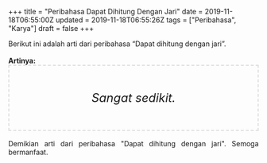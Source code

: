 +++
title = "Peribahasa Dapat Dihitung Dengan Jari"
date = 2019-11-18T06:55:00Z
updated = 2019-11-18T06:55:26Z
tags = ["Peribahasa", "Karya"]
draft = false
+++

<div dir="ltr" style="text-align: left;" trbidi="on"><div style="text-align: justify;">Berikut ini adalah arti dari peribahasa “Dapat dihitung dengan jari”.</div><br /><div style="text-align: justify;"><b>Artinya:</b></div><div style="border: 2px dashed #ddd; font-size: 24px; height: auto; margin: 0 auto; padding: 50px; text-align: center; width: auto;"><i>Sangat sedikit.</i></div><br /><div style="text-align: justify;">Demikian arti dari peribahasa "Dapat dihitung dengan jari". Semoga bermanfaat.</div></div>
